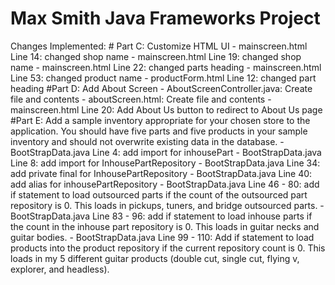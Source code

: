 # Max Smith Java Frameworks Project

Changes Implemented:
    # Part C: Customize HTML UI 
        - mainscreen.html Line 14: changed shop name
        - mainscreen.html Line 19: changed shop name
        - mainscreen.html Line 22: changed parts heading
        - mainscreen.html Line 53: changed product name
        - productForm.html Line 12: changed part heading
    #Part D: Add About Screen
        - AboutScreenController.java: Create file and contents
        - aboutScreen.html: Create file and contents
        - mainscreen.html Line 20: Add About Us button to redirect to About Us page
    #Part E: Add a sample inventory appropriate for your chosen store to the application. You should have five parts and five products in your sample inventory and should not overwrite existing data in the database.
        - BootStrapData.java Line 4: add import for inhousePart
        - BootStrapData.java Line 8: add import for InhousePartRepository
        - BootStrapData.java Line 34: add private final for InhousePartRepository
        - BootStrapData.java Line 40: add alias for inhousePartRepository
        - BootStrapData.java Line 46 - 80: add if statement to load outsourced parts if the count of the outsourced part repository is 0. This loads in pickups, tuners, and bridge outsourced parts.
        - BootStrapData.java Line 83 - 96: add if statement to load inhouse parts if the count in the inhouse part repository is 0. This loads in guitar necks and guitar bodies.
        - BootStrapData.java Line 99 - 110: Add if statement to load products into the product repository if the current repository count is 0. This loads in my 5 different guitar products (double cut, single cut, flying v, explorer, and headless).
        